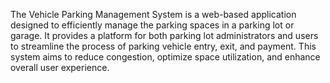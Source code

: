 The Vehicle Parking Management System is a web-based application designed to efficiently manage the parking spaces in a parking lot or garage. 
It provides a platform for both parking lot administrators and users to streamline the process of parking vehicle entry, exit, and payment. 
This system aims to reduce congestion, optimize space utilization, and enhance overall user experience.
